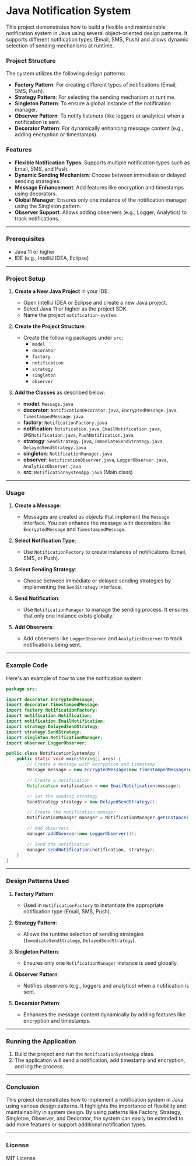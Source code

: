 
# Java Notification System

This project demonstrates how to build a flexible and maintainable notification system in Java using several object-oriented design patterns. It supports different notification types (Email, SMS, Push) and allows dynamic selection of sending mechanisms at runtime.

### Project Structure

The system utilizes the following design patterns:

- **Factory Pattern**: For creating different types of notifications (Email, SMS, Push).
- **Strategy Pattern**: For selecting the sending mechanism at runtime.
- **Singleton Pattern**: To ensure a global instance of the notification manager.
- **Observer Pattern**: To notify listeners (like loggers or analytics) when a notification is sent.
- **Decorator Pattern**: For dynamically enhancing message content (e.g., adding encryption or timestamps).

### Features

- **Flexible Notification Types**: Supports multiple notification types such as Email, SMS, and Push.
- **Dynamic Sending Mechanism**: Choose between immediate or delayed sending strategies.
- **Message Enhancement**: Add features like encryption and timestamps using decorators.
- **Global Manager**: Ensures only one instance of the notification manager using the Singleton pattern.
- **Observer Support**: Allows adding observers (e.g., Logger, Analytics) to track notifications.

---

### Prerequisites

- Java 11 or higher
- IDE (e.g., IntelliJ IDEA, Eclipse)

---

### Project Setup

1. **Create a New Java Project** in your IDE:
   - Open IntelliJ IDEA or Eclipse and create a new Java project.
   - Select Java 11 or higher as the project SDK.
   - Name the project `notification-system`.

2. **Create the Project Structure**:
   - Create the following packages under `src`:
     - `model`
     - `decorator`
     - `factory`
     - `notification`
     - `strategy`
     - `singleton`
     - `observer`

3. **Add the Classes** as described below:
   - **model**: `Message.java`
   - **decorator**: `NotificationDecorator.java`, `EncryptedMessage.java`, `TimestampedMessage.java`
   - **factory**: `NotificationFactory.java`
   - **notification**: `Notification.java`, `EmailNotification.java`, `SMSNotification.java`, `PushNotification.java`
   - **strategy**: `SendStrategy.java`, `ImmediateSendStrategy.java`, `DelayedSendStrategy.java`
   - **singleton**: `NotificationManager.java`
   - **observer**: `NotificationObserver.java`, `LoggerObserver.java`, `AnalyticsObserver.java`
   - **src**: `NotificationSystemApp.java` (Main class)

---

### Usage

1. **Create a Message**:
   - Messages are created as objects that implement the `Message` interface. You can enhance the message with decorators like `EncryptedMessage` and `TimestampedMessage`.

2. **Select Notification Type**:
   - Use `NotificationFactory` to create instances of notifications (Email, SMS, or Push).

3. **Select Sending Strategy**:
   - Choose between immediate or delayed sending strategies by implementing the `SendStrategy` interface.

4. **Send Notification**:
   - Use `NotificationManager` to manage the sending process. It ensures that only one instance exists globally.

5. **Add Observers**:
   - Add observers like `LoggerObserver` and `AnalyticsObserver` to track notifications being sent.

---

### Example Code

Here's an example of how to use the notification system:

```java
package src;

import decorator.EncryptedMessage;
import decorator.TimestampedMessage;
import factory.NotificationFactory;
import notification.Notification;
import notification.EmailNotification;
import strategy.DelayedSendStrategy;
import strategy.SendStrategy;
import singleton.NotificationManager;
import observer.LoggerObserver;

public class NotificationSystemApp {
    public static void main(String[] args) {
        // Create a message with encryption and timestamp
        Message message = new EncryptedMessage(new TimestampedMessage(new EmailMessage("Hello, World!")));

        // Create a notification
        Notification notification = new EmailNotification(message);

        // Set the sending strategy
        SendStrategy strategy = new DelayedSendStrategy();

        // Create the notification manager
        NotificationManager manager = NotificationManager.getInstance();

        // Add observers
        manager.addObserver(new LoggerObserver());

        // Send the notification
        manager.sendNotification(notification, strategy);
    }
}
```

---

### Design Patterns Used

1. **Factory Pattern**: 
   - Used in `NotificationFactory` to instantiate the appropriate notification type (Email, SMS, Push).

2. **Strategy Pattern**: 
   - Allows the runtime selection of sending strategies (`ImmediateSendStrategy`, `DelayedSendStrategy`).

3. **Singleton Pattern**: 
   - Ensures only one `NotificationManager` instance is used globally.

4. **Observer Pattern**: 
   - Notifies observers (e.g., loggers and analytics) when a notification is sent.

5. **Decorator Pattern**: 
   - Enhances the message content dynamically by adding features like encryption and timestamps.

---

### Running the Application

1. Build the project and run the `NotificationSystemApp` class.
2. The application will send a notification, add timestamp and encryption, and log the process.

---

### Conclusion

This project demonstrates how to implement a notification system in Java using various design patterns. It highlights the importance of flexibility and maintainability in system design. By using patterns like Factory, Strategy, Singleton, Observer, and Decorator, the system can easily be extended to add more features or support additional notification types.

---

### License

MIT License
